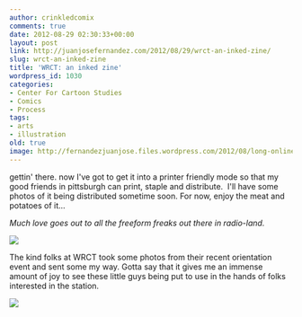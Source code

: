 ```yaml
---
author: crinkledcomix
comments: true
date: 2012-08-29 02:30:33+00:00
layout: post
link: http://juanjosefernandez.com/2012/08/29/wrct-an-inked-zine/
slug: wrct-an-inked-zine
title: 'WRCT: an inked zine'
wordpress_id: 1030
categories:
- Center For Cartoon Studies
- Comics
- Process
tags:
- arts
- illustration
old: true
image: http://fernandezjuanjose.files.wordpress.com/2012/08/long-online-version.jpg
---
```


gettin' there. now I've got to get it into a printer friendly mode so that my good friends in pittsburgh can print, staple and distribute.  I'll have some photos of it being distributed sometime soon. For now, enjoy the meat and potatoes of it...

_Much love goes out to all the freeform freaks out there in radio-land._[
](http://fernandezjuanjose.files.wordpress.com/2012/08/transmitter-edited.png)

[![](http://fernandezjuanjose.files.wordpress.com/2012/08/long-online-version.jpg)](http://fernandezjuanjose.files.wordpress.com/2012/08/long-online-version.jpg)

The kind folks at WRCT took some photos from their recent orientation event and sent some my way. Gotta say that it gives me an immense amount of joy to see these little guys being put to use in the hands of folks interested in the station.

[![](http://fernandezjuanjose.files.wordpress.com/2012/08/picture-2.png)](http://fernandezjuanjose.files.wordpress.com/2012/08/picture-2.png)
